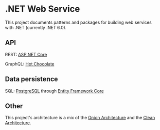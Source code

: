 # .NET Web Service

This project documents patterns and packages for building web services with .NET (currently .NET 6.0).

## API

REST: [ASP.NET Core](https://github.com/dotnet/aspnetcore)

GraphQL: [Hot Chocolate](https://github.com/ChilliCream/hotchocolate)

## Data persistence

SQL: [PostgreSQL](https://www.postgresql.org/) through [Entity Framework Core](https://github.com/dotnet/efcore)

## Other

This project's architecture is a mix of the [Onion Architecture](https://jeffreypalermo.com/2008/07/the-onion-architecture-part-1/)
and the [Clean Architecture](https://blog.cleancoder.com/uncle-bob/2012/08/13/the-clean-architecture.html).
